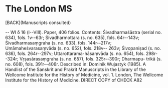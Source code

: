 # The London MS 

[BACK](Manuscripts consulted)

-- WI δ 16 (I--VIII). Paper, 406 folios. Contents:
Śivadharmaśāstra (serial no. 634), fols. 1v--63r;
Śivadharmottara (s. no. 635), fols. 64r--143v;
Śivadharmasaṃgraha (s. no. 633), fols. 144r--217v;
Umāmaheśvarasaṃvāda (s. no. 652), fols. 218v--
263v; Śivopaniṣad (s. no. 636), fols. 264r--297v;
Uttarottarama-hāsaṃvāda (s. no.  654),
fols. 298r--324r; Vṛṣasārasaṃgraha (s. no. 657),
fols. 325r--390r; Dharmapu- trikā (s. no. 608),
fols. 391r--406r. Described in: Dominik Wujastyk (1985). A
Handlist of the Sanskrit and Prakrit Manuscripts in the
Library of the Wellcome Institute for the History of
Medicine, vol. 1. London, The Wellcome Institute for the
History of Medicine.  DIRECT COPY of CHECK A82
